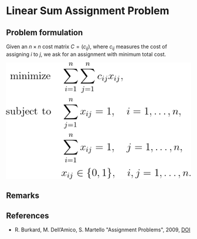 # Linear Sum Assignment Problem


## Problem formulation


Given an $n \times n$ cost matrix $C = (c_{ij})$, where $c_{ij}$ measures the cost
of assigning $i$ to $j$, we ask for an assignment with minimum total cost.



![Mathematical formulation](./problem.png)


## Remarks




## References
+ R. Burkard, M. Dell’Amico, S. Martello "Assignment Problems", 2009, [DOI](https://doi.org/10.1137/1.9781611972238)





